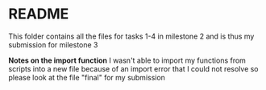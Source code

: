 # README
This folder contains all the files for tasks 1-4 in milestone 2 and is thus my submission for milestone 3

**Notes on the import function**
I wasn't able to import my functions from scripts into a new file because of an import error that I could not resolve so please look at the file "final" for my submission
